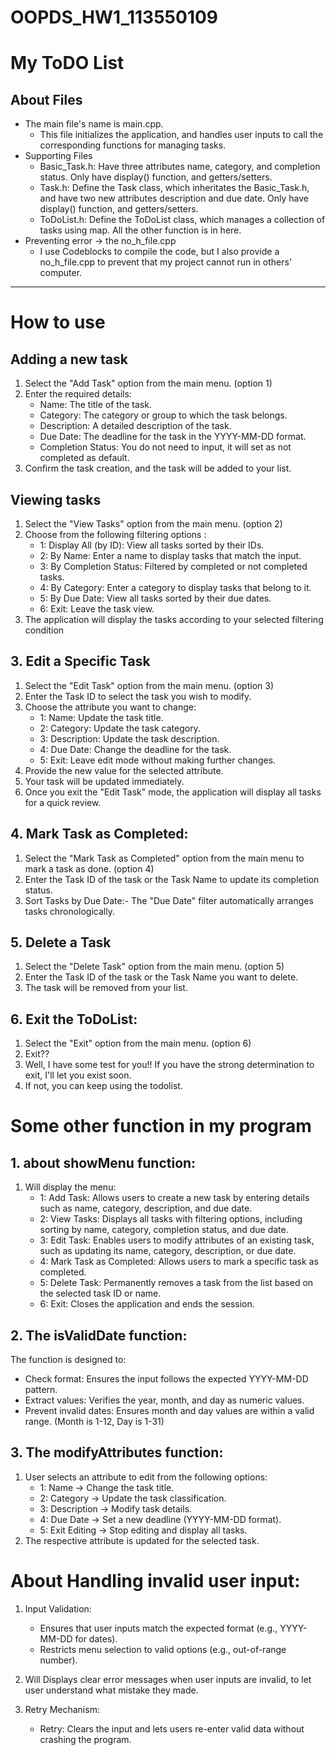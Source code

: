 # OOPDS_HW1_113550109
# My ToDO List 
## About Files  
* The main file's name is main.cpp. 
  - This file initializes the application, and handles user inputs to call the corresponding functions for managing tasks.  
* Supporting Files  
  - Basic_Task.h: Have three attributes name, category, and completion status. Only have display() function, and getters/setters.
  - Task.h: Define the Task class, which inheritates the Basic_Task.h, and have two new attributes description and due date. Only have display() function, and getters/setters.
  - ToDoList.h: Define the ToDoList class, which manages a collection of tasks using map. All the other function is in here.
* Preventing error -> the no_h_file.cpp
  - I use Codeblocks to compile the code, but I also provide a no_h_file.cpp to prevent that my project cannot run in others' computer.
----------------------
# How to use
## Adding a new task
1. Select the "Add Task" option from the main menu. (option 1)  
2. Enter the required details:  
   * Name: The title of the task.  
   * Category: The category or group to which the task belongs.  
   * Description: A detailed description of the task.  
   * Due Date: The deadline for the task in the YYYY-MM-DD format.  
   * Completion Status: You do not need to input, it will set as not completed as default.  
3. Confirm the task creation, and the task will be added to your list.  

## Viewing tasks
1. Select the "View Tasks" option from the main menu. (option 2)
2. Choose from the following filtering options :   
   * 1: Display All (by ID): View all tasks sorted by their IDs.      
   * 2: By Name: Enter a name to display tasks that match the input.      
   * 3: By Completion Status: Filtered by completed or not completed tasks.      
   * 4: By Category: Enter a category to display tasks that belong to it.      
   * 5: By Due Date: View all tasks sorted by their due dates.      
   * 6: Exit: Leave the task view.  
3. The application will display the tasks according to your selected filtering condition

## 3. Edit a Specific Task
1. Select the "Edit Task" option from the main menu. (option 3)
2. Enter the Task ID to select the task you wish to modify.
3. Choose the attribute you want to change:   
   * 1: Name: Update the task title.   
   * 2: Category: Update the task category.   
   * 3: Description: Update the task description.   
   * 4: Due Date: Change the deadline for the task.   
   * 5: Exit: Leave edit mode without making further changes.
4. Provide the new value for the selected attribute.   
5. Your task will be updated immediately.
6. Once you exit the "Edit Task" mode, the application will display all tasks for a quick review.

## 4. Mark Task as Completed:
1. Select the "Mark Task as Completed" option from the main menu to mark a task as done. (option 4)
2. Enter the Task ID of the task or the Task Name to update its completion status.
3. Sort Tasks by Due Date:- The "Due Date" filter automatically arranges tasks chronologically.

## 5. Delete a Task
1. Select the "Delete Task" option from the main menu. (option 5)
2. Enter the Task ID of the task or the Task Name you want to delete.
3. The task will be removed from your list.

## 6. Exit the ToDoList:
1. Select the "Exit" option from the main menu. (option 6)
2. Exit??
3. Well, I have some test for you!! If you have the strong determination to exit, I'll let you exist soon.
4. If not, you can keep using the todolist.

# Some other function in my program 
## 1. about showMenu function:
1. Will display the menu:    
   * 1: Add Task: Allows users to create a new task by entering details such as name, category, description, and due date.     
   * 2: View Tasks: Displays all tasks with filtering options, including sorting by name, category, completion status, and due date.    
   * 3: Edit Task: Enables users to modify attributes of an existing task, such as updating its name, category, description, or due date.    
   * 4: Mark Task as Completed: Allows users to mark a specific task as completed.
   * 5: Delete Task: Permanently removes a task from the list based on the selected task ID or name.   
   * 6: Exit: Closes the application and ends the session.    

## 2. The isValidDate function:
The function is designed to: 
   - Check format: Ensures the input follows the expected YYYY-MM-DD pattern.
   - Extract values: Verifies the year, month, and day as numeric values.
   - Prevent invalid dates: Ensures month and day values are within a valid range. (Month is 1-12, Day is 1-31) 

## 3. The modifyAttributes function: 
1. User selects an attribute to edit from the following options:   
      * 1: Name → Change the task title.   
      * 2: Category → Update the task classification.
      * 3: Description → Modify task details.   
      * 4: Due Date → Set a new deadline (YYYY-MM-DD format).   
      * 5: Exit Editing → Stop editing and display all tasks.   
2. The respective attribute is updated for the selected task.

# About Handling invalid user input:
1. Input Validation:
   - Ensures that user inputs match the expected format (e.g., YYYY-MM-DD for dates).
   - Restricts menu selection to valid options (e.g., out-of-range number).

2. Will Displays clear error messages when user inputs are invalid, to let user understand what mistake they made.

3. Retry Mechanism:
   - Retry: Clears the input and lets users re-enter valid data without crashing the program.
























